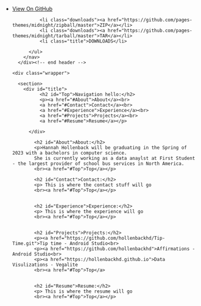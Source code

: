 <body>
      <div id="header">
        <nav>
          <ul>
            <li class="fork"><a href="https://github.com/pages-themes/midnight">View On GitHub</a></li>
            
              <li class="downloads"><a href="https://github.com/pages-themes/midnight/zipball/master">ZIP</a></li>
              <li class="downloads"><a href="https://github.com/pages-themes/midnight/tarball/master">TAR</a></li>
              <li class="title">DOWNLOADS</li>
            
          </ul>
        </nav>
      </div><!-- end header -->

    <div class="wrapper">

      <section>
        <div id="title">
              <h2 id="Top">Navigation hello:</h2>
              <p><a href="#About">About</a><br>
              <a href="#Contact">Contact</a><br>
              <a href="#Experience">Experience</a><br>
              <a href="#Projects">Projects</a><br>
              <a href="#Resume">Resume</a></p>
              
          </div>
            
            <h2 id="About">About:</h2>
            <p>Hannah Hollenback will be graduating in the Spring of 2023 with a bachelors in computer science.
            She is currently working as a data anaylst at First Student - the largest provider of school bus services in North America.
            <br><a href="#Top">Top</a></p>

            <h2 id="Contact">Contact:</h2>
            <p> This is where the contact stuff will go 
            <br><a href="#Top">Top</a></p>

            
            <h2 id="Experience">Experience:</h2>
            <p> This is where the experience will go
            <br><a href="#Top">Top</a></p>

            
            <h2 id="Projects">Projects:</h2>
            <p><a href="https://github.com/hollenbackhd/Tip-Time.git">Tip time - Android Studio<br>
            <p><a href="https://github.com/hollenbackhd">Affirmations - Android Studio<br>
            <p><a href="https://hollenbackhd.github.io">Data Visulizations - Vegalite
            <br><a href="#Top">Top</a>

            
            <h2 id="Resume">Resume:</h2>
            <p> This is where the resume will go
            <br><a href="#Top">Top</a></p>

            



        
                   
            
